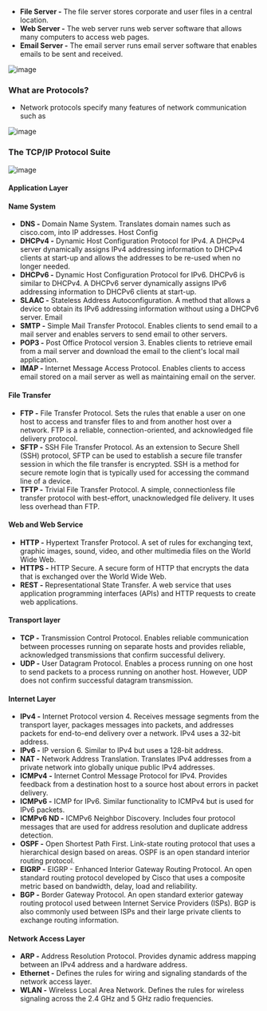 - **File Server -** The file server stores corporate and user files in a central location.
- **Web Server -** The web server runs web server software that allows many computers to access web pages.
- **Email Server -** The email server runs email server software that enables emails to be sent and received.

 ![image](https://github.com/Akhilkj123/CyberOps/assets/65653010/5223fa1f-3ade-4f35-9575-710ac7077fd2)

### What are Protocols?
- Network protocols specify many features of network communication such as


![image](https://github.com/Akhilkj123/CyberOps/assets/65653010/a79eb169-58f7-4637-89a5-b25cba2ce194)

### The TCP/IP Protocol Suite


![image](https://github.com/Akhilkj123/CyberOps/assets/65653010/a11458f1-0707-4fee-a22f-ea24457035ce)

#### Application Layer

#### Name System

- **DNS -** Domain Name System. Translates domain names such as cisco.com, into IP addresses.
Host Config
- **DHCPv4 -** Dynamic Host Configuration Protocol for IPv4. A DHCPv4 server dynamically assigns IPv4 addressing information to DHCPv4 clients at start-up and allows the addresses to be re-used when no longer needed.
- **DHCPv6 -** Dynamic Host Configuration Protocol for IPv6. DHCPv6 is similar to DHCPv4. A DHCPv6 server dynamically assigns IPv6 addressing information to DHCPv6 clients at start-up.
- **SLAAC -** Stateless Address Autoconfiguration. A method that allows a device to obtain its IPv6 addressing information without using a DHCPv6 server.
Email
- **SMTP -** Simple Mail Transfer Protocol. Enables clients to send email to a mail server and enables servers to send email to other servers.
- **POP3 -** Post Office Protocol version 3. Enables clients to retrieve email from a mail server and download the email to the client's local mail application.
- **IMAP -** Internet Message Access Protocol. Enables clients to access email stored on a mail server as well as maintaining email on the server.

#### File Transfer

- **FTP -** File Transfer Protocol. Sets the rules that enable a user on one host to access and transfer files to and from another host over a network. FTP is a reliable, connection-oriented, and acknowledged file delivery protocol.
- **SFTP -** SSH File Transfer Protocol. As an extension to Secure Shell (SSH) protocol, SFTP can be used to establish a secure file transfer session in which the file transfer is encrypted. SSH is a method for secure remote login that is typically used for accessing the command line of a device.
- **TFTP -** Trivial File Transfer Protocol. A simple, connectionless file transfer protocol with best-effort, unacknowledged file delivery. It uses less overhead than FTP.

#### Web and Web Service

- **HTTP -** Hypertext Transfer Protocol. A set of rules for exchanging text, graphic images, sound, video, and other multimedia files on the World Wide Web.
- **HTTPS -** HTTP Secure. A secure form of HTTP that encrypts the data that is exchanged over the World Wide Web.
- **REST -** Representational State Transfer. A web service that uses application programming interfaces (APIs) and HTTP requests to create web applications.

#### Transport layer

- **TCP -** Transmission Control Protocol. Enables reliable communication between processes running on separate hosts and provides reliable, acknowledged transmissions that confirm successful delivery.
- **UDP -** User Datagram Protocol. Enables a process running on one host to send packets to a process running on another host. However, UDP does not confirm successful datagram transmission.

#### Internet Layer

- **IPv4 -** Internet Protocol version 4. Receives message segments from the transport layer, packages messages into packets, and addresses packets for end-to-end delivery over a network. IPv4 uses a 32-bit address.
- **IPv6 -** IP version 6. Similar to IPv4 but uses a 128-bit address.
- **NAT -** Network Address Translation. Translates IPv4 addresses from a private network into globally unique public IPv4 addresses.
- **ICMPv4 -** Internet Control Message Protocol for IPv4. Provides feedback from a destination host to a source host about errors in packet delivery.
- **ICMPv6 -** ICMP for IPv6. Similar functionality to ICMPv4 but is used for IPv6 packets.
- **ICMPv6 ND -** ICMPv6 Neighbor Discovery. Includes four protocol messages that are used for address resolution and duplicate address detection.
- **OSPF -** Open Shortest Path First. Link-state routing protocol that uses a hierarchical design based on areas. OSPF is an open standard interior routing protocol.
- **EIGRP -** EIGRP - Enhanced Interior Gateway Routing Protocol. An open standard routing protocol developed by Cisco that uses a composite metric based on bandwidth, delay, load and reliability.
- **BGP -** Border Gateway Protocol. An open standard exterior gateway routing protocol used between Internet Service Providers (ISPs). BGP is also commonly used between ISPs and their large private clients to exchange routing information.

#### Network Access Layer
- **ARP -** Address Resolution Protocol. Provides dynamic address mapping between an IPv4 address and a hardware address.
- **Ethernet -** Defines the rules for wiring and signaling standards of the network access layer.
- **WLAN -** Wireless Local Area Network. Defines the rules for wireless signaling across the 2.4 GHz and 5 GHz radio frequencies.
